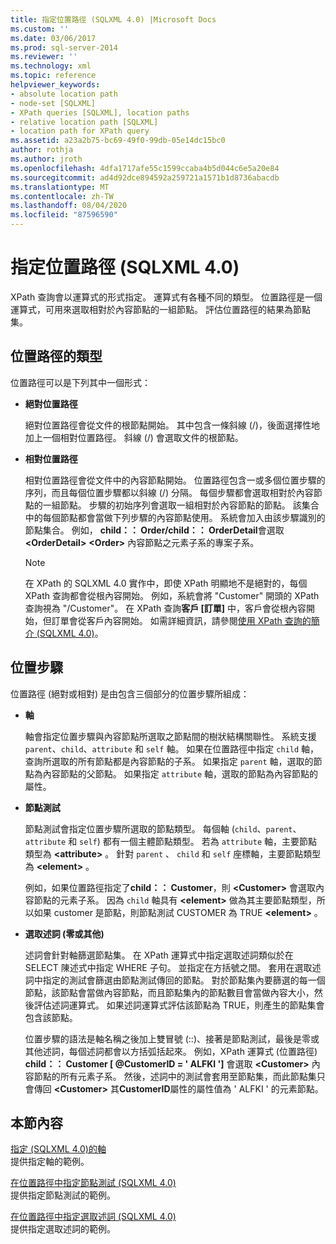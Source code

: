 ```yaml
---
title: 指定位置路徑 (SQLXML 4.0) |Microsoft Docs
ms.custom: ''
ms.date: 03/06/2017
ms.prod: sql-server-2014
ms.reviewer: ''
ms.technology: xml
ms.topic: reference
helpviewer_keywords:
- absolute location path
- node-set [SQLXML]
- XPath queries [SQLXML], location paths
- relative location path [SQLXML]
- location path for XPath query
ms.assetid: a23a2b75-bc69-49f0-99db-05e14dc15bc0
author: rothja
ms.author: jroth
ms.openlocfilehash: 4dfa1717afe55c1599ccaba4b5d044c6e5a20e84
ms.sourcegitcommit: ad4d92dce894592a259721a1571b1d8736abacdb
ms.translationtype: MT
ms.contentlocale: zh-TW
ms.lasthandoff: 08/04/2020
ms.locfileid: "87596590"
---
```

# <a name="specifying-a-location-path-sqlxml-40"></a>指定位置路徑 (SQLXML 4.0)
  XPath 查詢會以運算式的形式指定。 運算式有各種不同的類型。 位置路徑是一個運算式，可用來選取相對於內容節點的一組節點。 評估位置路徑的結果為節點集。  
  
## <a name="types-of-location-paths"></a>位置路徑的類型  
 位置路徑可以是下列其中一個形式：  
  
-   **絕對位置路徑**  
  
     絕對位置路徑會從文件的根節點開始。 其中包含一條斜線 (/)，後面選擇性地加上一個相對位置路徑。 斜線 (/) 會選取文件的根節點。  
  
-   **相對位置路徑**  
  
     相對位置路徑會從文件中的內容節點開始。 位置路徑包含一或多個位置步驟的序列，而且每個位置步驟都以斜線 (/) 分隔。 每個步驟都會選取相對於內容節點的一組節點。 步驟的初始序列會選取一組相對於內容節點的節點。 該集合中的每個節點都會當做下列步驟的內容節點使用。 系統會加入由該步驟識別的節點集合。 例如， **child：： Order/child：： OrderDetail**會選取 **\<OrderDetail>** **\<Order>** 內容節點之元素子系的專案子系。  
  
    > [!NOTE]  
    >  在 XPath 的 SQLXML 4.0 實作中，即使 XPath 明顯地不是絕對的，每個 XPath 查詢都會從根內容開始。 例如，系統會將 "Customer" 開頭的 XPath 查詢視為 "/Customer"。 在 XPath 查詢**客戶 [訂單]** 中，客戶會從根內容開始，但訂單會從客戶內容開始。 如需詳細資訊，請參閱[使用 XPath 查詢的簡介 &#40;SQLXML 4.0&#41;](../introduction-to-using-xpath-queries-sqlxml-4-0.md)。  
  
## <a name="location-steps"></a>位置步驟  
 位置路徑 (絕對或相對) 是由包含三個部分的位置步驟所組成：  
  
-   **軸**  
  
     軸會指定位置步驟與內容節點所選取之節點間的樹狀結構關聯性。 系統支援 `parent`、`child`、`attribute` 和 `self` 軸。 如果在位置路徑中指定 `child` 軸，查詢所選取的所有節點都是內容節點的子系。 如果指定 `parent` 軸，選取的節點為內容節點的父節點。 如果指定 `attribute` 軸，選取的節點為內容節點的屬性。  
  
-   **節點測試**  
  
     節點測試會指定位置步驟所選取的節點類型。 每個軸 (`child`、`parent`、`attribute` 和 `self`) 都有一個主體節點類型。 若為 `attribute` 軸，主要節點類型為 **\<attribute>** 。 針對 `parent` 、 `child` 和 `self` 座標軸，主要節點類型為 **\<element>** 。  
  
     例如，如果位置路徑指定了**child：： Customer**，則 **\<Customer>** 會選取內容節點的元素子系。 因為 `child` 軸具有 **\<element>** 做為其主要節點類型，所以如果 customer 是節點，則節點測試 CUSTOMER 為 TRUE **\<element>** 。  
  
-   **選取述詞 (零或其他)**  
  
     述詞會針對軸篩選節點集。 在 XPath 運算式中指定選取述詞類似於在 SELECT 陳述式中指定 WHERE 子句。 並指定在方括號之間。 套用在選取述詞中指定的測試會篩選由節點測試傳回的節點。 對於節點集內要篩選的每一個節點，該節點會當做內容節點，而且節點集內的節點數目會當做內容大小，然後評估述詞運算式。 如果述詞運算式評估該節點為 TRUE，則產生的節點集會包含該節點。  
  
     位置步驟的語法是軸名稱之後加上雙冒號 (::)、接著是節點測試，最後是零或其他述詞，每個述詞都會以方括弧括起來。 例如，XPath 運算式 (位置路徑) **child：： Customer [ @CustomerID = ' ALFKI ']** 會選取 **\<Customer>** 內容節點的所有元素子系。 然後，述詞中的測試會套用至節點集，而此節點集只會傳回 **\<Customer>** 其**CustomerID**屬性的屬性值為 ' ALFKI ' 的元素節點。  
  
## <a name="in-this-section"></a>本節內容  
 [指定 &#40;SQLXML 4.0&#41;的軸](specifying-an-axis-sqlxml-4-0.md)  
 提供指定軸的範例。  
  
 [在位置路徑中指定節點測試 &#40;SQLXML 4.0&#41;](specifying-a-node-test-in-the-location-path-sqlxml-4-0.md)  
 提供指定節點測試的範例。  
  
 [在位置路徑中指定選取述詞 &#40;SQLXML 4.0&#41;](specifying-selection-predicates-in-the-location-path-sqlxml-4-0.md)  
 提供指定選取述詞的範例。  
  
  
